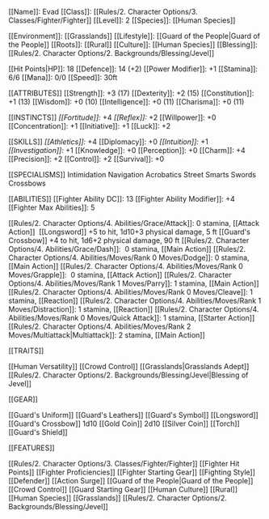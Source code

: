 [[Name]]: Evad
[[Class]]: [[Rules/2. Character Options/3. Classes/Fighter/Fighter]]
[[Level]]: 2
[[Species]]: [[Human Species]]

[[Environment]]: [[Grasslands]]
[[Lifestyle]]: [[Guard of the People|Guard of the People]]
[[Roots]]: [[Rural]]
[[Culture]]: [[Human Species]]
[[Blessing]]: [[Rules/2. Character Options/2. Backgrounds/Blessing/Jevel]]

[[Hit Points|HP]]: 18
[[Defence]]: 14 (+2) 
[[Power Modifier]]: +1
[[Stamina]]: 6/6
[[Mana]]: 0/0
[[Speed]]: 30ft

[[ATTRIBUTES]]
[[Strength]]: +3 (17)
[[Dexterity]]: +2 (15)
[[Constitution]]: +1 (13)
[[Wisdom]]: +0 (10)
[[Intelligence]]: +0 (11)
[[Charisma]]: +0 (11)

[[INSTINCTS]]
*[[Fortitude]]:* +4
*[[Reflex]]:* +2
[[Willpower]]: +0
[[Concentration]]: +1
[[Initiative]]: +1
[[Luck]]: +2

[[SKILLS]]
*[[Athletics]]:* +4
[[Diplomacy]]: +0
*[[Intuition]]:* +1
*[[Investigation]]:* +1
[[Knowledge]]: +0
[[Perception]]: +0
[[Charm]]: +4
[[Precision]]: +2
[[Control]]: +2
[[Survival]]: +0

[[SPECIALISMS]]
Intimidation
Navigation
Acrobatics
Street Smarts
Swords
Crossbows

[[ABILITIES]]
[[Fighter Ability DC]]: 13
[[Fighter Ability Modifier]]: +4
[[Fighter Max Abilities]]: 5

[[Rules/2. Character Options/4. Abilities/Grace/Attack]]: 0 stamina, [[Attack Action]] 
	[[Longsword]] +5 to hit, 1d10+3 physical damage, 5 ft
	[[Guard's Crossbow]] +4 to hit, 1d6+2 physical damage, 90 ft
[[Rules/2. Character Options/4. Abilities/Grace/Dash]]:  0 stamina, [[Main Action]]
[[Rules/2. Character Options/4. Abilities/Moves/Rank 0 Moves/Dodge]]: 0 stamina, [[Main Action]]
[[Rules/2. Character Options/4. Abilities/Moves/Rank 0 Moves/Grapple]]:  0 stamina, [[Attack Action]]
[[Rules/2. Character Options/4. Abilities/Moves/Rank 1 Moves/Parry]]: 1 stamina, [[Main Action]]
[[Rules/2. Character Options/4. Abilities/Moves/Rank 0 Moves/Cleave]]: 1 stamina, [[Reaction]]
[[Rules/2. Character Options/4. Abilities/Moves/Rank 1 Moves/Distraction]]: 1 stamina, [[Reaction]]
[[Rules/2. Character Options/4. Abilities/Moves/Rank 0 Moves/Quick Attack]]: 1 stamina, [[Starter Action]]
[[Rules/2. Character Options/4. Abilities/Moves/Rank 2 Moves/Multiattack|Multiattack]]: 2 stamina, [[Main Action]]


[[TRAITS]]

[[Human Versatility]]
[[Crowd Control]]
[[Grasslands|Grasslands Adept]]
[[Rules/2. Character Options/2. Backgrounds/Blessing/Jevel|Blessing of Jevel]]

[[GEAR]]

[[Guard's Uniform]]
[[Guard's Leathers]]
[[Guard's Symbol]]
[[Longsword]]
[[Guard's Crossbow]]
1d10 [[Gold Coin]]
2d10 [[Silver Coin]]
[[Torch]]
[[Guard's Shield]]

[[FEATURES]]

[[Rules/2. Character Options/3. Classes/Fighter/Fighter]]
	[[Fighter Hit Points]]
	[[Fighter Proficiencies]]
	[[Fighter Starting Gear]]
	[[Fighting Style]]
		[[Defender]]
	[[Action Surge]]
[[Guard of the People|Guard of the People]]
	[[Crowd Control]]
	[[Guard Starting Gear]]
[[Human Culture]]
[[Rural]]
[[Human Species]]
[[Grasslands]]
[[Rules/2. Character Options/2. Backgrounds/Blessing/Jevel]]
